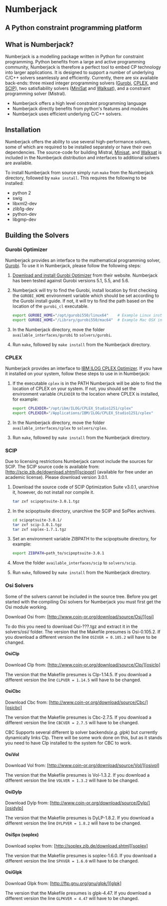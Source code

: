 # Numberjack
## A Python constraint programming platform

## What is Numberjack?

Numberjack is a modelling package written in Python for constraint programming.
Python benefits from a large and active programming community, Numberjack is
therefore a perfect tool to embed CP technology into larger applications. It is
designed to support a number of underlying C/C++ solvers seamlessly and
efficiently. Currently, there are six available back-ends: three mixed integer
programming solvers ([Gurobi][gurobiopt], [CPLEX][cplex], and [SCIP][scipopt]),
two satisfiability solvers ([MiniSat][minisat] and [Walksat][walksat]), and a
constraint programming solver (Mistral).

* Numberjack offers a high level constraint programming language
* Numberjack directly benefits from python's features and modules
* Numberjack uses efficient underlying C/C++ solvers.

## Installation

Numberjack offers the ability to use several high-performance solvers, some of
which are required to be installed separately or have their own dependencies.
The source-code for building Mistral, [Minisat][minisat], and [Walksat][walksat]
is included in the Numberjack distribution and interfaces to additional solvers
are available.

To install Numberjack from source simply run `make` from the Numberjack
directory, followed by `make install`. This requires the following to be
installed:

* python 2
* swig
* libxml2-dev
* zlib1g-dev
* python-dev
* libgmp-dev

[minisat]: http://minisat.se
[walksat]: http://www.cs.rochester.edu/u/kautz/walksat/


## Building the Solvers

### Gurobi Optimizer

Numberjack provides an interface to the mathematical programming solver,
[Gurobi][gurobiopt]. To use it in Numberjack, please follow the following steps:

1. [Download and install Gurobi Optimizer][gurobiopt] from their website.
   Numberjack has been tested against Gurobi versions 5.1, 5.5, and 5.6.

2. Numberjack will try to find the Gurobi, install location by first checking
   the `GUROBI_HOME` environment variable which should be set according to the
   Gurobi install guide. If not, it will try to find the path based on the
   location of the `gurobi_cl` executable.

   ```bash
   export GUROBI_HOME="/opt/gurobi550/linux64"    # Example Linux install dir
   export GUROBI_HOME="/Library/gurobi550/mac64"  # Example Mac OSX install dir
   ```

3. In the Numberjack directory, move the folder `available_interfaces/gurobi` to
   `solvers/gurobi`.

4. Run `make`, followed by `make install` from the Numberjack directory.

[gurobiopt]: http://www.gurobi.com/download/gurobi-optimizer
[gurobiqs]: http://www.gurobi.com/documentation/current/quick-start-guide/


### CPLEX

Numberjack provides an interface to [IBM ILOG CPLEX Optimizer][cplex]. If you
have it installed on your system, follow these steps to use in in Numberjack:

1. If the executable `cplex` is in the PATH Numberjack will be able to find the
   location of CPLEX on your system. If not, you should set the environment
   variable `CPLEXDIR` to the location where CPLEX is installed, for example:

    ```bash
    export CPLEXDIR="/opt/ibm/ILOG/CPLEX_Studio1251/cplex"
    export CPLEXDIR="/Applications/IBM/ILOG/CPLEX_Studio1251/cplex"
    ```

2. In the Numberjack directory, move the folder `available_interfaces/cplex` to
   `solvers/cplex`.

3. Run `make`, followed by `make install` from the Numberjack directory.

[cplex]: http://www.ibm.com/software/commerce/optimization/cplex-optimizer/


### SCIP
Due to licensing restrictions Numberjack cannot include the sources for SCIP.
The SCIP source code is available from:
[http://scip.zib.de/download.shtml][scipopt] (available for free under an
academic license). Please download version 3.0.1.

[scipopt]: http://scip.zib.de/download.shtml

1. Download the source code of SCIP Optimization Suite v3.0.1, unarchive it,
   however, do not install nor compile it.

    ```bash
    tar zxf scipoptsuite-3.0.1.tgz
    ```

2. In the scipoptsuite directory, unarchive the SCIP and SoPlex archives.

    ```bash
    cd scipoptsuite-3.0.1/
    tar zxf scip-3.0.1.tgz
    tar zxf soplex-1.7.1.tgz
    ```

3. Set an environment variable ZIBPATH to the scipoptsuite directory, for
   example:

    ```bash
    export ZIBPATH=path_to/scipoptsuite-3.0.1
    ```

4. Move the folder `available_interfaces/scip` to `solvers/scip`.

5. Run `make`, followed by `make install` from the Numberjack directory.


### Osi Solvers
Some of the solvers cannot be included in the source tree.
Before you get started with the compiling Osi solvers for Numberjack you must first get the Osi module working.

Download Osi from: [http://www.coin-or.org/download/source/Osi/][osi]

To do this you need to download Osi-???.tgz and extract it in the solvers/osi/ folder.
The version that the Makefile presumes is Osi-0.105.2. If you download a different version the line `OSIVER = 0.105.2` will have to be changed.

#### OsiClp
Download Clp from: [http://www.coin-or.org/download/source/Clp/][osiclp]

The version that the Makefile presumes is Clp-1.14.5. If you download a different version the line `CLPVER = 1.14.5` will have to be changed.

#### OsiCbc
Download Cbc from: [http://www.coin-or.org/download/source/Cbc/][osicbc]

The version that the Makefile presumes is Cbc-2.7.5. If you download a different version the line `CBCVER = 2.7.5` will have to be changed.

CBC Supports several different lp solver backends(_e.g. glpk_) but currently dynamically links Clp.
There will be some work done on this, but as it stands you need to have Clp installed to the system for CBC to work.

#### OsiVol
Download Vol from: [http://www.coin-or.org/download/source/Vol/][osivol]

The version that the Makefile presumes is Vol-1.3.2. If you download a different version the line `VOLVER = 1.3.2` will have to be changed.

#### OsiDylp
Download Dylp from: [http://www.coin-or.org/download/source/Dylp/][osidylp]

The version that the Makefile presumes is DyLP-1.8.2. If you download a different version the line `DYLPVER = 1.8.2` will have to be changed.

#### OsiSpx (soplex)
Download soplex from: [http://soplex.zib.de/download.shtml][soplex]

The version that the Makefile presumes is soplex-1.6.0. If you download a different version the line `SPXVER = 1.6.0` will have to be changed.

#### OsiGlpk
Download Glpk from: [http://ftp.gnu.org/gnu/glpk/][glpk]

The version that the Makefile presumes is glpk-4.47. If you download a different version the line `GLPKVER = 4.47` will have to be changed.

[njhome]: http://numberjack.ucc.ie
[osi]: http://www.coin-or.org/download/source/Osi/
[osiclp]: http://www.coin-or.org/download/source/Clp/
[osicbc]: http://www.coin-or.org/download/source/Cbc/
[osivol]: http://www.coin-or.org/download/source/Vol/
[osidylp]: http://www.coin-or.org/download/source/DyLP/
[soplex]: http://soplex.zib.de/download.shtml
[glpk]: http://ftp.gnu.org/gnu/glpk/
